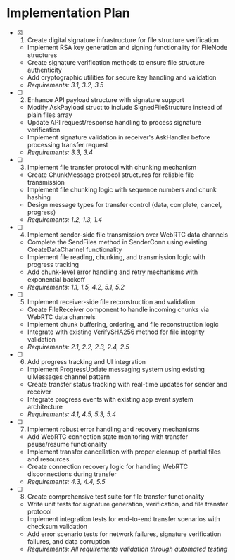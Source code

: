 # Implementation Plan

- [x] 1. Create digital signature infrastructure for file structure verification





  - Implement RSA key generation and signing functionality for FileNode structures
  - Create signature verification methods to ensure file structure authenticity
  - Add cryptographic utilities for secure key handling and validation
  - _Requirements: 3.1, 3.2, 3.5_

- [ ] 2. Enhance API payload structure with signature support
  - Modify AskPayload struct to include SignedFileStructure instead of plain files array
  - Update API request/response handling to process signature verification
  - Implement signature validation in receiver's AskHandler before processing transfer request
  - _Requirements: 3.3, 3.4_

- [ ] 3. Implement file transfer protocol with chunking mechanism
  - Create ChunkMessage protocol structures for reliable file transmission
  - Implement file chunking logic with sequence numbers and chunk hashing
  - Design message types for transfer control (data, complete, cancel, progress)
  - _Requirements: 1.2, 1.3, 1.4_

- [ ] 4. Implement sender-side file transmission over WebRTC data channels
  - Complete the SendFiles method in SenderConn using existing CreateDataChannel functionality
  - Implement file reading, chunking, and transmission logic with progress tracking
  - Add chunk-level error handling and retry mechanisms with exponential backoff
  - _Requirements: 1.1, 1.5, 4.2, 5.1, 5.2_

- [ ] 5. Implement receiver-side file reconstruction and validation
  - Create FileReceiver component to handle incoming chunks via WebRTC data channels
  - Implement chunk buffering, ordering, and file reconstruction logic
  - Integrate with existing VerifySHA256 method for file integrity validation
  - _Requirements: 2.1, 2.2, 2.3, 2.4, 2.5_

- [ ] 6. Add progress tracking and UI integration
  - Implement ProgressUpdate messaging system using existing uiMessages channel pattern
  - Create transfer status tracking with real-time updates for sender and receiver
  - Integrate progress events with existing app event system architecture
  - _Requirements: 4.1, 4.5, 5.3, 5.4_

- [ ] 7. Implement robust error handling and recovery mechanisms
  - Add WebRTC connection state monitoring with transfer pause/resume functionality
  - Implement transfer cancellation with proper cleanup of partial files and resources
  - Create connection recovery logic for handling WebRTC disconnections during transfer
  - _Requirements: 4.3, 4.4, 5.5_

- [ ] 8. Create comprehensive test suite for file transfer functionality
  - Write unit tests for signature generation, verification, and file transfer protocol
  - Implement integration tests for end-to-end transfer scenarios with checksum validation
  - Add error scenario tests for network failures, signature verification failures, and data corruption
  - _Requirements: All requirements validation through automated testing_
